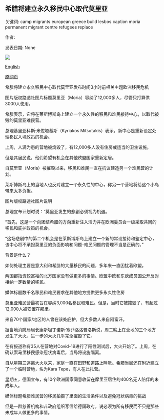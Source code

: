 ## 希腊将建立永久移民中心取代莫里亚

关键词: camp migrants european greece build lesbos caption moria permanent migrant centre refugees replace

作者: 

发表日期: None

![](https://ichef.bbci.co.uk/news/1024/branded_news/8D0A/production/_114360163_8ca092e6-b6bd-49fb-8573-76805f712a11.jpg)

[English](Greece%20to%20build%20permanent%20migrant%20centre%20to%20replace%20Moria.md)

[原网页](https://www.bbc.com/news/world-europe-54141450)

希腊将建立永久移民中心取代莫里亚发布时间3小时前相关主题欧洲移民危机

图片版权路透社图片标题莫里亚（Moria）容纳了12,000多人，尽管只打算供3000人使用。

希腊表示，它将在莱斯博斯岛上建立一个永久性的移民和难民接待中心，以取代被毁的莫里亚难民营。

总理基里亚科斯·米佐塔基斯（Kyriakos Mitsotakis）表示，新中心是重新设定处理移民入境政策的机会。

上周，人满为患的营地被烧毁了，有12,000多人没有住房或适当的卫生设施。

但是其居民说，他们希望有机会在其他欧盟国家重新定居。

自莫里亚（Moria）被摧毁以来，移民和难民一直在抗议建造另一个难民营的计划。

莱斯博斯岛上的当地人也反对建立一个永久性的中心，称另一个营地将给这个小岛带来太多负担。

图片版权路透社图片说明

总理宣布计划时说：“莫里亚发生的悲剧必须视为机遇。

“首先，这是一个向团结希腊的方向重新注入活力并在欧洲委员会一级采取共同的移民和庇护政策的机会。

“这场悲剧中的第二个机会是在莱斯博斯岛上建立一个新的常设接待和鉴定中心，该中心将不承担莫里亚的负面影响和问题-难民问题的管理不当是正确的。”

背景是什么？

如何处理主要是意大利和希腊的大量移民的问题，多年来一直困扰着欧盟。

两国都指责较富裕的北方国家没有做更多的事情。欧盟中欧和东欧成员国公开反对接纳一定数量的移民。

媒体标题数千名移民和难民要求在其他地方提供更多永久性住房

莫里亚难民营最初旨在容纳3,000名移民和难民。但是，当时它被摧毁了，有超过12,000人被安置在那里。

来自70个国家/地区的人曾在该处庇护，但大多数人来自阿富汗。

据当地消防局局长康斯坦丁诺斯·塞菲洛洛普洛斯说，周二晚上在营地的三个地方发生了大火。进一步的大火几乎完全摧毁了它。

在有报道称有35人在营地对Covid-19进行了阳性测试后，大火开始了。上周，在确认索马里移民感染冠状病毒后，当局将设施隔离。

自从星期三逃离大火以来，家庭一直在田野和道路上睡觉。希腊当局还在附近建立了一个临时营地，名为Kara Tepe，有人在此扎营。

星期五，德国宣布，有10个欧洲国家同意收留在摩里亚居住的400名无人陪伴的未成年人。

媒体标题希腊难民营的移民拍摄了里面的生活条件以及避免冠状病毒的挑战

但是一群慈善机构和非政府组织写信给德国政府，说必须为所有移民而不只是那些未成年人做更多的事情。